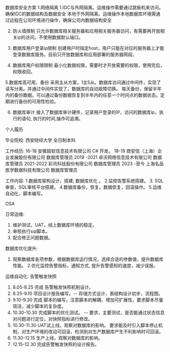 数据库安全方案
1.网络隔离
1.IDC与外网隔离。运维操作需要通过跳板机来访问。确保IDC的数据结构及数据安全
本地于外网隔离。运维操作本地数据库环境需通过远程在公司环境进行操作，确保公司内数据结构安全

2. 防火墙限制
只允许数据库相关服务器和应用相关服务器访问，有需要再开放相关ip的访问。不使用数据默认端口。

3. 数据库用户登录ip限制
创建用户时指定host，用户只能在对应的服务器上才能登录数据库服务。目前只开放数据库和应用部署的服务器网段。

4. 数据库用户权限限制
最小化数据权限，需要时才开放需要的权限，使用完后，权限收回。

5.数据库高可用，备份
采用主从方案，1主5从。数据库访问通过中间件，实现了读写分离。并通过中间件实现了，数据库的自动故障切换。
每天备份，保留半年内的备份数据。可以通过备份数据恢复到半年内的任意一个时间点的数据状态。定期进行备份的可用性检验。

6. 数据库审计
接入了数据库审计硬件，记录用户登录的IP，访问的数据库ip，执行的语句, 执行的时间,操作可追溯。

个人履历

毕业院校:
西安财经大学 全日制本科

工作经历:
16-18 安徽超软信息技术有限公司 C# 开发。
18-19 商安信（上海）企业发展股份有限公司 数据库管理员
2019 -2021 卓沃网络信息技术有限公司 数据库管理员
2021-2022 彩讯科技股份有限公司 数据库管理员 
2023 -至今 上海名品医学数据科技有限公司 数据库管理员

工作内容:
1.数据库架构设计，搭建; 数据库优化 。 
2.监控告警系统搭建。
3. SQL审查，SQL审核平台搭建。
4.数据库备份，恢复。数据恢复，回滚操作。
5.运维自动化，脚本编写。

 
OSA


日常运维: 
1. 维护测试，UAT，线上数据库环境的稳定。
2. 审核执行sql脚本。
3. 配合修正问题数据。

数据库优化提升:
1. 观察数据库各项参数，根据数据库运行情况，选择合适的参数值，提升数据库性能。
2.优化监控告警指标，通知方式, 提升告警感知的速度，减少误报。

运维自动化: 告警触发快照

1. 8.05-8.25 完成 告警触发快照机制设计。
2. 8.25-9.10 项目设计报告编写。-- 存储方式设计，表结构设计初步，流程图。
3. 9.10-9.30 完成 脚本的编写，注意脚本的解耦，增加可扩展性，要求脚本尽量简洁，减少脚本的复杂度。
4. 10.30-10.30 完成脚本的优化测试。 -- 要求，主要测试，是否能通过状态信息对问题进行定位，对快照指标进行修改。 
5. 10.30-11.30 UAT试上线，观察对数据库的影响。 要求能及时引入脚本停止机制，对生产环境的改动可回滚，检测到对生产数据库产生不利影响时可回滚。
6. 11.30-12.15 生产上线，观察对数据库的影响。
7. 12.15-12.30 完成告警触发快照的设计报告。 